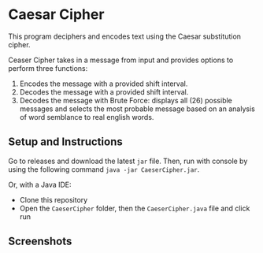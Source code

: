 # Caesar Cipher
This program deciphers and encodes text using the Caesar substitution cipher. 

Ceaser Cipher takes in a message from input and provides options to perform three functions: 
1. Encodes the message with a provided shift interval. 
2. Decodes the message with a provided shift interval. 
3. Decodes the message with Brute Force: displays all (26) possible messages and selects the most probable message based on an analysis of word semblance to real english words. 

## Setup and Instructions 

Go to releases and download the latest `jar` file. Then, run with console by using the following command `java -jar CaeserCipher.jar`.

Or, with a Java IDE: 
- Clone this repository 
- Open the `CaeserCipher` folder, then the `CaeserCipher.java` file and click run

## Screenshots
